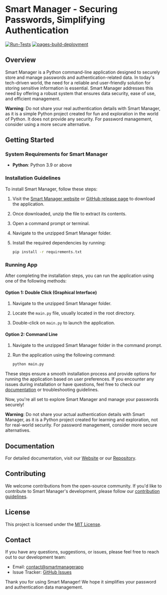 # Smart Manager - Securing Passwords, Simplifying Authentication

[![Run-Tests](https://github.com/JeelDobariya38/smart-manager/actions/workflows/Run-Tests.yaml/badge.svg)](https://github.com/JeelDobariya38/smart-manager/actions/workflows/Run-Tests.yaml) [![pages-build-deployment](https://github.com/JeelDobariya38/smart-manager/actions/workflows/pages/pages-build-deployment/badge.svg)](https://github.com/JeelDobariya38/smart-manager/actions/workflows/pages/pages-build-deployment)

## Overview

Smart Manager is a Python command-line application designed to securely store and manage passwords and authentication-related data. In today's tech-driven world, the need for a reliable and user-friendly solution for storing sensitive information is essential. Smart Manager addresses this need by offering a robust system that ensures data security, ease of use, and efficient management.

**Warning**: Do not share your real authentication details with Smart Manager, as it is a simple Python project created for fun and exploration in the world of Python. It does not provide any security. For password management, consider using a more secure alternative.

## Getting Started

### System Requirements for Smart Manager

- **Python**: Python 3.9 or above

### Installation Guidelines

To install Smart Manager, follow these steps:

1. Visit the [Smart Manager website](https://jeeldobariya38.github.io/Smart-Manager/) or [GitHub release page](https://github.com/JeelDobariya38/Smart-Manager/releases) to download the application.

2. Once downloaded, unzip the file to extract its contents.

3. Open a command prompt or terminal.

4. Navigate to the unzipped Smart Manager folder.

5. Install the required dependencies by running:
   ```bash
   pip install -r requirements.txt
   ```

### Running App

After completing the installation steps, you can run the application using one of the following methods:

#### Option 1: Double Click (Graphical Interface)

1. Navigate to the unzipped Smart Manager folder.

2. Locate the `main.py` file, usually located in the root directory.

3. Double-click on `main.py` to launch the application.

#### Option 2: Command Line

1. Navigate to the unzipped Smart Manager folder in the command prompt.

2. Run the application using the following command:
   ```bash
   python main.py
   ```

These steps ensure a smooth installation process and provide options for running the application based on user preferences. If you encounter any issues during installation or have questions, feel free to check our [documentation](https://jeeldobariya38.github.io/Smart-Manager/) or troubleshooting guidelines.

Now, you're all set to explore Smart Manager and manage your passwords securely!

**Warning**: Do not share your actual authentication details with Smart Manager, as it is a Python project created for learning and exploration, not for real-world security. For password management, consider more secure alternatives.

## Documentation

For detailed documentation, visit our [Website](https://jeeldobariya38.github.io/Smart-Manager/) or our [Repository](https://github.com/JeelDobariya38/Smart-Manager).

## Contributing

We welcome contributions from the open-source community. If you'd like to contribute to Smart Manager's development, please follow our [contribution guidelines](CONTRIBUTING.md).

## License

This project is licensed under the [MIT License](LICENSE.txt).

## Contact

If you have any questions, suggestions, or issues, please feel free to reach out to our development team:

- Email: [contact@smartmanagerapp](mailto:dobariyaj34@gmail.com)
- Issue Tracker: [GitHub Issues](https://github.com/JeelDobariya38/smart-Manager/issues)

Thank you for using Smart Manager! We hope it simplifies your password and authentication data management.
